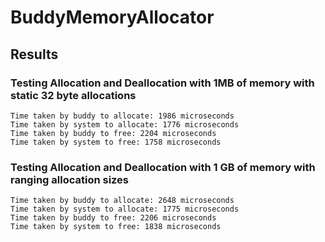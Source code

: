 # BuddyMemoryAllocator

## Results
### Testing Allocation and Deallocation with 1MB of memory with static 32 byte allocations
```
Time taken by buddy to allocate: 1986 microseconds
Time taken by system to allocate: 1776 microseconds
Time taken by buddy to free: 2204 microseconds
Time taken by system to free: 1758 microseconds
```

### Testing Allocation and Deallocation with 1 GB of memory with ranging allocation sizes
```
Time taken by buddy to allocate: 2648 microseconds
Time taken by system to allocate: 1775 microseconds
Time taken by buddy to free: 2206 microseconds
Time taken by system to free: 1838 microseconds
```